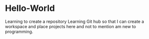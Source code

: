 # Hello-World
Learning to create a repository
Learning Git hub so that I can create a workspace and place projects here and not to mention am new to programming.
